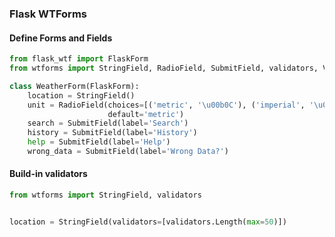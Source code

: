 ### Flask WTForms

#### Define Forms and Fields
```python
from flask_wtf import FlaskForm
from wtforms import StringField, RadioField, SubmitField, validators, ValidationError

class WeatherForm(FlaskForm):
    location = StringField()
    unit = RadioField(choices=[('metric', '\u00b0C'), ('imperial', '\u00b0F')],
                      default='metric')
    search = SubmitField(label='Search')
    history = SubmitField(label='History')
    help = SubmitField(label='Help')
    wrong_data = SubmitField(label='Wrong Data?')
```

#### Build-in validators
```python
from wtforms import StringField, validators


location = StringField(validators=[validators.Length(max=50)])
```
